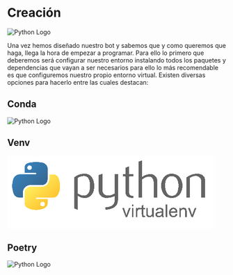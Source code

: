 # Creación

![Python Logo](https://antonioalcala.com/wp-content/uploads/2019/06/programador-web-sevilla.jpg)

Una vez hemos diseñado nuestro bot y sabemos que y como queremos que haga, llega la hora de empezar a programar. Para ello lo primero que deberemos será configurar nuestro entorno instalando todos los paquetes y dependencias que vayan a ser necesarios para ello lo más recomendable es que configuremos nuestro propio entorno virtual. Existen diversas opciones para hacerlo entre las cuales destacan: 

## Conda

![Python Logo](https://upload.wikimedia.org/wikipedia/commons/thumb/e/ea/Conda_logo.svg/2560px-Conda_logo.svg.png)


## Venv

![Python Logo](images/python-virtual-environments.png)

## Poetry
![Python Logo](https://avatars.githubusercontent.com/u/48722593?s=200&v=4)
